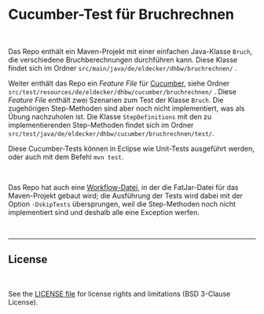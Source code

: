 # Cucumber-Test für Bruchrechnen #

<br>

Das Repo enthält ein Maven-Projekt mit einer einfachen Java-Klasse `Bruch`, die verschiedene
Bruchberechnungen durchführen kann. Diese Klasse findet sich im Ordner `src/main/java/de/eldecker/dhbw/bruchrechnen/` .

Weiter enthält das Repo ein *Feature File* für [Cucumber](https://cucumber.io/), siehe Ordner
`src/test/resources/de/eldecker/dhbw/cucumber/bruchrechnen/` .
Diese *Feature File* enthält zwei Szenarien zum Test der Klasse `Bruch`.
Die zugehörigen Step-Methoden sind aber noch nicht implementiert, was als Übung nachzuholen
ist.
Die Klasse `StepDefinitions` mit den zu implementierenden Step-Methoden findet sich im Ordner
`src/test/java/de/eldecker/dhbw/cucumber/bruchrechnen/test/`.

Diese Cucumber-Tests können in Eclipse wie Unit-Tests ausgeführt werden, oder auch mit dem
Befehl `mvn test`.

<br>

Das Repo hat auch eine [Workflow-Datei](.github/workflows/maven.yml), in der die FatJar-Datei
für das Maven-Projekt gebaut wird; die Ausführung der Tests wird dabei mit der Option
`-DskipTests` übersprungen, weil die Step-Methoden noch nicht implementiert sind und deshalb
alle eine Exception werfen.

<br>

----

## License ##

<br>

See the [LICENSE file](LICENSE.md) for license rights and limitations (BSD 3-Clause License).

<br>
